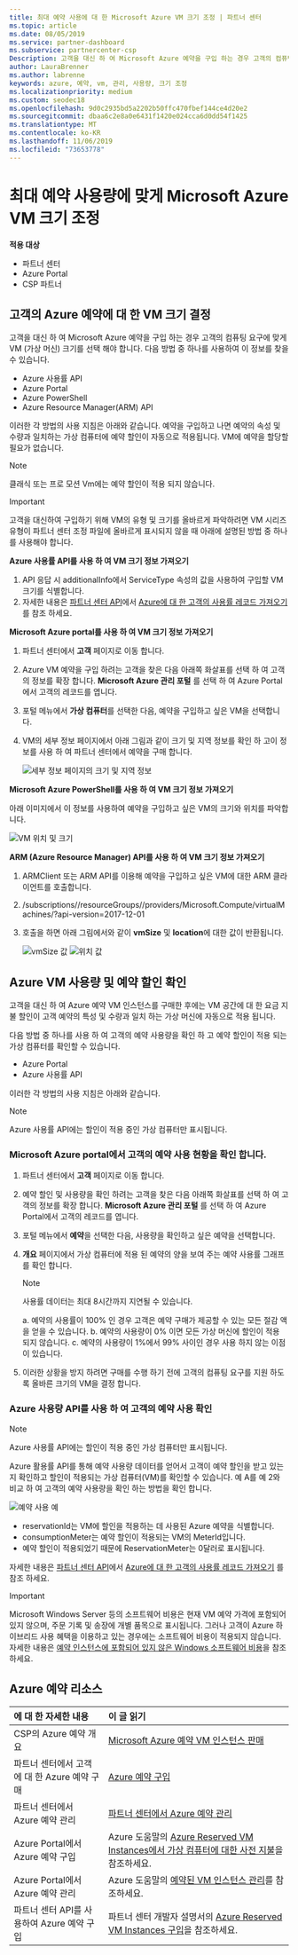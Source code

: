 ```yaml
---
title: 최대 예약 사용에 대 한 Microsoft Azure VM 크기 조정 | 파트너 센터
ms.topic: article
ms.date: 08/05/2019
ms.service: partner-dashboard
ms.subservice: partnercenter-csp
Description: 고객을 대신 하 여 Microsoft Azure 예약을 구입 하는 경우 고객의 컴퓨팅 요구에 맞게 VM (가상 머신) 크기를 선택 해야 합니다.
author: LauraBrenner
ms.author: labrenne
keywords: azure, 예약, vm, 관리, 사용량, 크기 조정
ms.localizationpriority: medium
ms.custom: seodec18
ms.openlocfilehash: 9d0c2935bd5a2202b50ffc470fbef144ce4d20e2
ms.sourcegitcommit: dbaa6c2e8a0e6431f1420e024cca6d0dd54f1425
ms.translationtype: MT
ms.contentlocale: ko-KR
ms.lasthandoff: 11/06/2019
ms.locfileid: "73653778"
---
```

# <a name="microsoft-azure-vm-sizing-for-maximum-reservation-usage"></a>최대 예약 사용량에 맞게 Microsoft Azure VM 크기 조정

**적용 대상**

- 파트너 센터
- Azure Portal
- CSP 파트너

## <a name="determine-the-vm-size-for-a-customers-azure-reservation"></a>고객의 Azure 예약에 대 한 VM 크기 결정 

고객을 대신 하 여 Microsoft Azure 예약을 구입 하는 경우 고객의 컴퓨팅 요구에 맞게 VM (가상 머신) 크기를 선택 해야 합니다. 다음 방법 중 하나를 사용하여 이 정보를 찾을 수 있습니다.

- Azure 사용률 API
- Azure Portal
- Azure PowerShell
- Azure Resource Manager(ARM) API

이러한 각 방법의 사용 지침은 아래와 같습니다. 예약을 구입하고 나면 예약의 속성 및 수량과 일치하는 가상 컴퓨터에 예약 할인이 자동으로 적용됩니다. VM에 예약을 할당할 필요가 없습니다.

>[!NOTE]
>클래식 또는 프로 모션 Vm에는 예약 할인이 적용 되지 않습니다.

>[!IMPORTANT]
>고객을 대신하여 구입하기 위해 VM의 유형 및 크기를 올바르게 파악하려면 VM 시리즈 유형이 파트너 센터 조정 파일에 올바르게 표시되지 않을 때 아래에 설명된 방법 중 하나를 사용해야 합니다.

**Azure 사용률 API를 사용 하 여 VM 크기 정보 가져오기**

1. API 응답 시 additionalInfo에서 ServiceType 속성의 값을 사용하여 구입할 VM 크기를 식별합니다.
2. 자세한 내용은 [파트너 센터 API](https://docs.microsoft.com/partner-center/develop/)에서 [Azure에 대 한 고객의 사용률 레코드 가져오기](https://docs.microsoft.com/partner-center/develop/get-a-customer-s-utilization-record-for-azure) 를 참조 하세요.

**Microsoft Azure portal를 사용 하 여 VM 크기 정보 가져오기**

1. 파트너 센터에서 **고객** 페이지로 이동 합니다.
2. Azure VM 예약을 구입 하려는 고객을 찾은 다음 아래쪽 화살표를 선택 하 여 고객의 정보를 확장 합니다. **Microsoft Azure 관리 포털** 를 선택 하 여 Azure Portal에서 고객의 레코드를 엽니다.
3. 포털 메뉴에서 **가상 컴퓨터**를 선택한 다음, 예약을 구입하고 싶은 VM을 선택합니다.
4. VM의 세부 정보 페이지에서 아래 그림과 같이 크기 및 지역 정보를 확인 하 고이 정보를 사용 하 여 파트너 센터에서 예약을 구매 합니다.  

    ![세부 정보 페이지의 크기 및 지역 정보](images/usage1.png)

**Microsoft Azure PowerShell를 사용 하 여 VM 크기 정보 가져오기**

아래 이미지에서 이 정보를 사용하여 예약을 구입하고 싶은 VM의 크기와 위치를 파악합니다. 

![VM 위치 및 크기](images/usage2.png)

**ARM (Azure Resource Manager) API를 사용 하 여 VM 크기 정보 가져오기**

1. ARMClient 또는 ARM API를 이용해 예약을 구입하고 싶은 VM에 대한 ARM 클라이언트를 호출합니다.

2. /subscriptions/<Subscription ID>/resourceGroups/<Resource group name>/providers/Microsoft.Compute/virtualMachines/<VM Instance Name>?api-version=2017-12-01

3. 호출을 하면 아래 그림에서와 같이 **vmSize** 및 **location**에 대한 값이 반환됩니다.

    ![vmSize 값](images/usage3.png) ![위치 값](images/usage4.png)

## <a name="verify-azure-vm-usage-and-reservation-discount"></a>Azure VM 사용량 및 예약 할인 확인

고객을 대신 하 여 Azure 예약 VM 인스턴스를 구매한 후에는 VM 공간에 대 한 요금 지불 할인이 고객 예약의 특성 및 수량과 일치 하는 가상 머신에 자동으로 적용 됩니다.

다음 방법 중 하나를 사용 하 여 고객의 예약 사용량을 확인 하 고 예약 할인이 적용 되는 가상 컴퓨터를 확인할 수 있습니다.

- Azure Portal
- Azure 사용률 API

이러한 각 방법의 사용 지침은 아래와 같습니다.

>[!NOTE]
>Azure 사용률 API에는 할인이 적용 중인 가상 컴퓨터만 표시됩니다.  

### <a name="verify-the-customers-reservation-usage-in-the-microsoft-azure-portal"></a>Microsoft Azure portal에서 고객의 예약 사용 현황을 확인 합니다.

1. 파트너 센터에서 **고객** 페이지로 이동 합니다.

2. 예약 할인 및 사용량을 확인 하려는 고객을 찾은 다음 아래쪽 화살표를 선택 하 여 고객의 정보를 확장 합니다. **Microsoft Azure 관리 포털** 를 선택 하 여 Azure Portal에서 고객의 레코드를 엽니다.
3. 포털 메뉴에서 **예약**을 선택한 다음, 사용량을 확인하고 싶은 예약을 선택합니다.
4. **개요** 페이지에서 가상 컴퓨터에 적용 된 예약의 양을 보여 주는 예약 사용률 그래프를 확인 합니다.

    >[!NOTE]
    >사용률 데이터는 최대 8시간까지 지연될 수 있습니다.

    a. 예약의 사용률이 100% 인 경우 고객은 예약 구매가 제공할 수 있는 모든 절감 액을 얻을 수 있습니다.
    b. 예약의 사용량이 0% 이면 모든 가상 머신에 할인이 적용 되지 않습니다.
    c. 예약의 사용량이 1%에서 99% 사이인 경우 사용 하지 않는 이점이 있습니다.

5. 이러한 상황을 방지 하려면 구매를 수행 하기 전에 고객의 컴퓨팅 요구를 지원 하도록 올바른 크기의 VM을 결정 합니다.

### <a name="verify-the-customers-reservation-usage-with-the-azure-utilization-api"></a>Azure 사용량 API를 사용 하 여 고객의 예약 사용 확인

>[!NOTE]
>Azure 사용률 API에는 할인이 적용 중인 가상 컴퓨터만 표시됩니다.  

Azure 활용률 API를 통해 예약 사용량 데이터를 얻어서 고객이 예약 할인을 받고 있는지 확인하고 할인이 적용되는 가상 컴퓨터(VM)를 확인할 수 있습니다. 예 A를 예 2와 비교 하 여 고객의 예약 사용량을 확인 하는 방법을 확인 합니다.

![예약 사용 예](images/usage5.png)

- reservationId는 VM에 할인을 적용하는 데 사용된 Azure 예약을 식별합니다.
- consumptionMeter는 예약 할인이 적용되는 VM의 MeterId입니다.
- 예약 할인이 적용되었기 때문에 ReservationMeter는 0달러로 표시됩니다.

자세한 내용은 [파트너 센터 API](https://docs.microsoft.com/partner-center/develop/)에서 [Azure에 대 한 고객의 사용률 레코드 가져오기](https://docs.microsoft.com/partner-center/develop/get-a-customer-s-utilization-record-for-azure) 를 참조 하세요.

>[!IMPORTANT]
>Microsoft Windows Server 등의 소프트웨어 비용은 현재 VM 예약 가격에 포함되어 있지 않으며, 주문 기록 및 송장에 개별 품목으로 표시됩니다. 그러나 고객이 Azure 하이브리드 사용 혜택을 이용하고 있는 경우에는 소프트웨어 비용이 적용되지 않습니다. 자세한 내용은 [예약 인스턴스에 포함되어 있지 않은 Windows 소프트웨어 비용](https://docs.microsoft.com/azure/billing/billing-reserved-instance-windows-software-costs)을 참조하세요.  

## <a name="azure-reservations-resources"></a>Azure 예약 리소스

|**에 대 한 자세한 내용**   |**이 글 읽기**    |
|:-----------------------------|:-----------------|
|CSP의 Azure 예약 개요  | [Microsoft Azure 예약 VM 인스턴스 판매](azure-reservations.md)
|파트너 센터에서 고객에 대 한 Azure 예약 구매   |[Azure 예약 구입](azure-reservations-buying.md)
|파트너 센터에서 Azure 예약 관리 | [파트너 센터에서 Azure 예약 관리](azure-reservations-manage.md)
|Azure Portal에서 Azure 예약 구입 | Azure 도움말의 [Azure Reserved VM Instances에서 가상 컴퓨터에 대한 사전 지불](https://docs.microsoft.com/azure/virtual-machines/windows/prepay-reserved-vm-instances)을 참조하세요. |
|Azure Portal에서 Azure 예약 관리   |Azure 도움말의 [예약된 VM 인스턴스 관리](https://docs.microsoft.com/azure/billing/billing-manage-reserved-vm-instance)를 참조하세요.  |
|파트너 센터 API를 사용하여 Azure 예약 구입 | 파트너 센터 개발자 설명서의 [Azure Reserved VM Instances 구입](https://docs.microsoft.com/partner-center/develop/purchase-azure-reservations)을 참조하세요.
